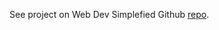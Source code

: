 See project on Web Dev Simplefied Github [repo](https://github.com/WebDevSimplified/Coronavirus-Chrome-Extension).